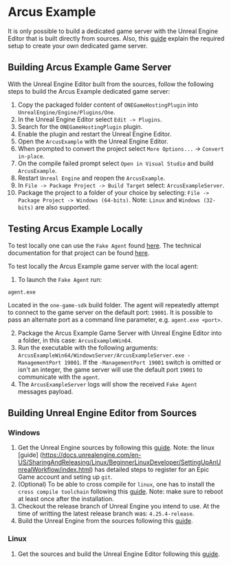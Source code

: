 # Arcus Example

It is only possible to build a dedicated game server with the Unreal Engine Editor that is built directly from sources. Also, this [guide](https://docs.unrealengine.com/en-US/InteractiveExperiences/Networking/HowTo/DedicatedServers/index.html) explain the required setup to create your own dedicated game server.

## Building Arcus Example Game Server

With the Unreal Engine Editor built from the sources, follow the following steps to build the Arcus Example dedicated game server:
1. Copy the packaged folder content of `ONEGameHostingPlugin` into `UnrealEngine/Engine/Plugins/One`.
2. In the Unreal Engine Editor select `Edit -> Plugins`.
3. Search for the `ONEGameHostingPlugin` plugin.
4. Enable the plugin and restart the Unreal Engine Editor.
5. Open the `ArcusExample` with the Unreal Engine Editor.
6. When prompted to convert the project select `More Options...` -> `Convert in-place`.
7. On the compile failed prompt select `Open in Visual Studio` and build `ArcusExample`.
8. Restart `Unreal Engine` and reopen the `ArcusExample`.
9. In `File -> Package Project -> Build Target` select: `ArcusExampleServer`.
10. Package the project to a folder of your choice by selecting: `File -> Package Project -> Windows (64-bits)`. Note: `Linux` and `Windows (32-bits)` are also supported.

## Testing Arcus Example Locally

To test locally one can use the `Fake Agent` found [here](https://github.com/i3D-net/ONE-GameHosting-SDK/tree/master/one/agent). The technical documentation for that project can be found [here](https://github.com/i3D-net/ONE-GameHosting-SDK).

To test locally the Arcus Example game server with the local agent:

1. To launch the `Fake Agent` run:
```
agent.exe
```
Located in the `one-game-sdk` build folder. The agent will repeatedly attempt to connect to the game server on the default port: `19001`. It is possible to pass an alternate port as a command line parameter, e.g. `agent.exe <port>`.

2. Package the Arcus Example Game Server with Unreal Engine Editor into a folder, in this case: `ArcusExampleWin64`.
3. Run the executable with the following arguments: `ArcusExampleWin64/WindowsServer/ArcusExampleServer.exe -ManagementPort 19001`. If the `-ManagementPort 19001` switch is omitted or isn't an integer, the game server will use the default port `19001` to communicate with the `agent`.
4. The `ArcusExampleServer` logs will show the received `Fake Agent` messages payload.

## Building Unreal Engine Editor from Sources

### Windows

1. Get the Unreal Engine sources by following this [guide](https://docs.unrealengine.com/en-US/ProgrammingAndScripting/ProgrammingWithCPP/DownloadingSourceCode/index.html). Note: the linux [guide] (https://docs.unrealengine.com/en-US/SharingAndReleasing/Linux/BeginnerLinuxDeveloper/SettingUpAnUnrealWorkflow/index.html) has detailed steps to register for an Epic Game account and seting up `git`.
2. (Optional) To be able to cross compile for `linux`, one has to install the `cross compile toolchain` following this [guide](https://docs.unrealengine.com/en-US/SharingAndReleasing/Linux/GettingStarted/index.html). Note: make sure to reboot at least once after the installation.
3. Checkout the release branch of Unreal Engine you intend to use. At the time of writting the latest release branch was: `4.25.4-release`.
4. Build the Unreal Engine from the sources following this [guide](https://docs.unrealengine.com/en-US/ProductionPipelines/DevelopmentSetup/BuildingUnrealEngine/index.html).

### Linux

1. Get the sources and build the Unreal Engine Editor following this [guide](https://docs.unrealengine.com/en-US/SharingAndReleasing/Linux/BeginnerLinuxDeveloper/SettingUpAnUnrealWorkflow/index.html).
